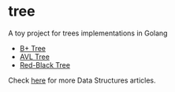 # tree

A toy project for trees implementations in Golang

- [B+ Tree](bplustree)
- [AVL Tree](avltree)
- [Red-Black Tree](rbtree)

Check [here](https://maxnilz.com/docs/001-ds) for more Data Structures articles.


